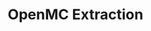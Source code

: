 ---
layout: project
title: "OpenMC Extraction"
description: "Second project"
start_date: 2023-01-15
end_date: 2023-02-31
client: "NAAREA"
recommendation_text: "Baptiste has been working for our company since 2 years now as an external consultant on scientific computations. He was very helpful to carry out some early complicated developments and to help mentoring our junior engineers. The commercial relationship was very straightforward and quality was always there. I would recommend Baptiste in any case you need someone well-versed into neutronics calculations and clean code !"
recommendation_author: "Dr T. Kooyman"

---
